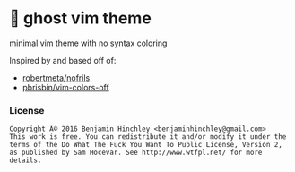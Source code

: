 # :ghost: ghost vim theme

minimal vim theme with no syntax coloring

Inspired by and based off of:
* [robertmeta/nofrils](https://github.com/robertmeta/nofrils)
* [pbrisbin/vim-colors-off](https://github.com/pbrisbin/vim-colors-off)


### License
```
Copyright Â© 2016 Benjamin Hinchley <benjaminhinchley@gmail.com>
This work is free. You can redistribute it and/or modify it under the
terms of the Do What The Fuck You Want To Public License, Version 2,
as published by Sam Hocevar. See http://www.wtfpl.net/ for more details.
```
